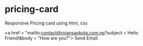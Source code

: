 # pricing-card
Responsive Pricing card using html, css


<a href = "mailto:contact@rojansapkota.com.np?subject = Hello Friend!&body = "How are you?">
Send Email
</a>
